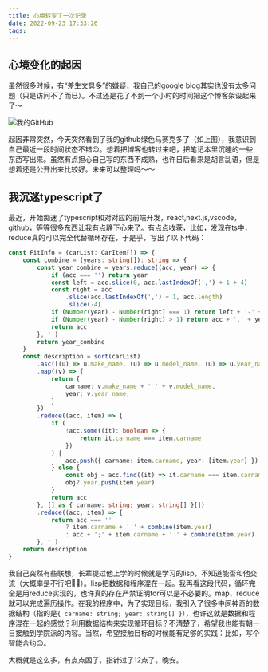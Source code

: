 ```yaml
---
title: 心境转变了一次记录
date: 2022-09-23 17:33:26
tags:
---
```


## 心境变化的起因

虽然很多时候，有“差生文具多”的嫌疑，我自己的google blog其实也没有太多问题（只是访问不了而已）。不过还是花了不到一个小时的时间把这个博客架设起来了～

![我的GitHub](/images/09-sep23-my-github.jpg)

起因非常突然，今天突然看到了我的github绿色马赛克多了（如上图），我意识到自己最近一段时间状态不错😌。想着把博客也转过来吧，把笔记本里沉睡的一些东西写出来。虽然有点担心自己写的东西不成熟，也许日后看来是胡言乱语，但是想着还是公开出来比较好。未来可以整理吗～～

## 我沉迷typescript了

最近，开始痴迷了typescript和对对应的前端开发，react,next.js,vscode，github，等等很多东西让我有点静下心来了。有点点收获，比如，发现在ts中，reduce真的可以完全代替循环存在，于是乎，写出了以下代码：

``` typescript
const FitInfo = (carList: CarItem[]) => {
    const combine = (years: string[]): string => {
        const year_combine = years.reduce((acc, year) => {
            if (acc === '') return year
            const left = acc.slice(0, acc.lastIndexOf(',') + 1 + 4)
            const right = acc
                .slice(acc.lastIndexOf(',') + 1, acc.length)
                .slice(-4)
            if (Number(year) - Number(right) === 1) return left + '-' + year
            if (Number(year) - Number(right) > 1) return acc + ',' + year
            return acc
        }, '')
        return year_combine
    }
    const description = sort(carList)
        .asc([(u) => u.make_name, (u) => u.model_name, (u) => u.year_name])
        .map((v) => {
            return {
                carname: v.make_name + ' ' + v.model_name,
                year: v.year_name,
            }
        })
        .reduce((acc, item) => {
            if (
                !acc.some((it): boolean => {
                    return it.carname === item.carname
                })
            ) {
                acc.push({ carname: item.carname, year: [item.year] })
            } else {
                const obj = acc.find((it) => it.carname === item.carname)
                obj?.year.push(item.year)
            }
            return acc
        }, [] as { carname: string; year: string[] }[])
        .reduce((acc, item) => {
            return acc === ''
                ? item.carname + ' ' + combine(item.year)
                : acc + ';' + item.carname + ' ' + combine(item.year)
        }, '')
    return description
}
```

我自己突然有些联想，长辈提过他上学的时候就是学习的lisp，不知道能否和他交流（大概率是不行吧🙍‍♂️）。lisp把数据和程序混在一起。我再看这段代码，循环完全是用reduce实现的，也许真的存在严禁证明for可以是不必要的。map、reduce就可以完成遍历操作。在我的程序中，为了实现目标，我引入了很多中间神奇的数据结构（指的是`{ carname: string; year: string[] }`），也许这就是数据和程序混在一起的感觉？利用数据结构来实现循环目标？不清楚了，希望我也能有朝一日接触到学院派的内容。当然，希望接触目标的时候能有足够的实践：比如，写个智能合约😊。

大概就是这么多，有点点困了，指针过了12点了，晚安。
